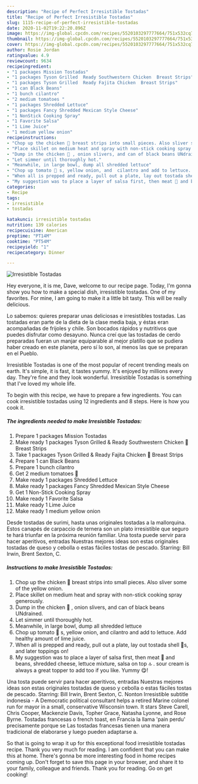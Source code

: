 ```yaml
---
description: "Recipe of Perfect Irresistible Tostadas"
title: "Recipe of Perfect Irresistible Tostadas"
slug: 1115-recipe-of-perfect-irresistible-tostadas
date: 2020-11-02T19:22:20.896Z
image: https://img-global.cpcdn.com/recipes/5520103297777664/751x532cq70/irresistible-tostadas-recipe-main-photo.jpg
thumbnail: https://img-global.cpcdn.com/recipes/5520103297777664/751x532cq70/irresistible-tostadas-recipe-main-photo.jpg
cover: https://img-global.cpcdn.com/recipes/5520103297777664/751x532cq70/irresistible-tostadas-recipe-main-photo.jpg
author: Rosie Jordan
ratingvalue: 4.9
reviewcount: 9634
recipeingredient:
- "1 packages Mission Tostadas"
- "1 packages Tyson Grilled  Ready Southwestern Chicken  Breast Strips"
- "1 packages Tyson Grilled  Ready Fajita Chicken  Breast Strips"
- "1 can Black Beans"
- "1 bunch cilantro"
- "2 medium tomatoes "
- "1 packages Shredded Lettuce"
- "1 packages Fancy Shredded Mexican Style Cheese"
- "1 NonStick Cooking Spray"
- "1 Favorite Salsa"
- "1 Lime Juice"
- "1 medium yellow onion"
recipeinstructions:
- "Chop up the chicken 🍗 breast strips into small pieces. Also sliver some of the yellow onion."
- "Place skillet on medium heat and spray with non-stick cooking spray generously."
- "Dump in the chicken 🍗 , onion slivers, and can of black beans UNdrained."
- "Let simmer until thoroughly hot."
- "Meanwhile, in large bowl, dump all shredded lettuce"
- "Chop up tomato 🍅 s, yellow onion, and  cilantro and add to lettuce. Add healthy amount of lime juice."
- "When all is prepped and ready, pull out a plate, lay out tostada shell 🐚s, and later toppings on!"
- "My suggestion was to place a layer of salsa first, then meat 🍖 and beans, shredded cheese, lettuce mixture, salsa on top 🔝 . sour cream is always a great topper to add too if you like.  Yummy 😋!"
categories:
- Recipe
tags:
- irresistible
- tostadas

katakunci: irresistible tostadas 
nutrition: 139 calories
recipecuisine: American
preptime: "PT14M"
cooktime: "PT54M"
recipeyield: "1"
recipecategory: Dinner

---
```



![Irresistible Tostadas](https://img-global.cpcdn.com/recipes/5520103297777664/751x532cq70/irresistible-tostadas-recipe-main-photo.jpg)

Hey everyone, it is me, Dave, welcome to our recipe page. Today, I'm gonna show you how to make a special dish, irresistible tostadas. One of my favorites. For mine, I am going to make it a little bit tasty. This will be really delicious.

Lo sabemos: quieres preparar unas deliciosas e irresistibles tostadas. Las tostadas eran parte de la dieta de la clase media baja, y éstas eran acompañadas de frijoles y chile. Son bocados rápidos y nutritivos que puedes disfrutar como desayuno. Nunca creí que las tostadas de cerdo preparadas fueran un manjar equiparable al mejor platillo que se pudiera haber creado en este planeta, pero sí lo son, al menos las que se preparan en el Pueblo.

Irresistible Tostadas is one of the most popular of recent trending meals on earth. It's simple, it is fast, it tastes yummy. It's enjoyed by millions every day. They're fine and they look wonderful. Irresistible Tostadas is something that I've loved my whole life.


To begin with this recipe, we have to prepare a few ingredients. You can cook irresistible tostadas using 12 ingredients and 8 steps. Here is how you cook it.

<!--inarticleads1-->

##### The ingredients needed to make Irresistible Tostadas:

1. Prepare 1 packages Mission Tostadas
1. Make ready 1 packages Tyson Grilled &amp; Ready Southwestern Chicken 🍗 Breast Strips
1. Take 1 packages Tyson Grilled &amp; Ready Fajita Chicken 🍗 Breast Strips
1. Prepare 1 can Black Beans
1. Prepare 1 bunch cilantro
1. Get 2 medium tomatoes 🍅
1. Make ready 1 packages Shredded Lettuce
1. Make ready 1 packages Fancy Shredded Mexican Style Cheese
1. Get 1 Non-Stick Cooking Spray
1. Make ready 1 Favorite Salsa
1. Make ready 1 Lime Juice
1. Make ready 1 medium yellow onion


Desde tostadas de surimi, hasta unas originales tostadas a la mallorquina. Estos canapés de carpaccio de ternera son un plato irresistible que seguro te hará triunfar en la próxima reunión familiar. Una tosta puede servir para hacer aperitivos, entradas Nuestras mejores ideas son estas originales tostadas de queso y cebolla o estas fáciles tostas de pescado. Starring: Bill Irwin, Brent Sexton, C. 

<!--inarticleads2-->

##### Instructions to make Irresistible Tostadas:

1. Chop up the chicken 🍗 breast strips into small pieces. Also sliver some of the yellow onion.
1. Place skillet on medium heat and spray with non-stick cooking spray generously.
1. Dump in the chicken 🍗 , onion slivers, and can of black beans UNdrained.
1. Let simmer until thoroughly hot.
1. Meanwhile, in large bowl, dump all shredded lettuce
1. Chop up tomato 🍅 s, yellow onion, and  cilantro and add to lettuce. Add healthy amount of lime juice.
1. When all is prepped and ready, pull out a plate, lay out tostada shell 🐚s, and later toppings on!
1. My suggestion was to place a layer of salsa first, then meat 🍖 and beans, shredded cheese, lettuce mixture, salsa on top 🔝 . sour cream is always a great topper to add too if you like.  Yummy 😋!


Una tosta puede servir para hacer aperitivos, entradas Nuestras mejores ideas son estas originales tostadas de queso y cebolla o estas fáciles tostas de pescado. Starring: Bill Irwin, Brent Sexton, C. Nonton Irresistible subtitle indonesia - A Democratic political consultant helps a retired Marine colonel run for mayor in a small, conservative Wisconsin town. It stars Steve Carell, Chris Cooper, Mackenzie Davis, Topher Grace, Natasha Lyonne, and Rose Byrne. Tostadas francesas o french toast, en Francia la llama &#39;pain perdu&#39; precisamente porque se Las tostadas francesas tienen una manera tradicional de elaborarse y luego pueden adaptarse a. 

So that is going to wrap it up for this exceptional food irresistible tostadas recipe. Thank you very much for reading. I am confident that you can make this at home. There's gonna be more interesting food in home recipes coming up. Don't forget to save this page in your browser, and share it to your family, colleague and friends. Thank you for reading. Go on get cooking!
